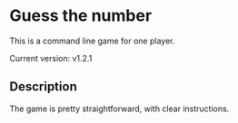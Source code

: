 # Guess the number

This is a command line game for one player.

Current version: v1.2.1

## Description
The game is pretty straightforward, with clear instructions.